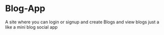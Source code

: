 # Blog-App
A site where you can login or signup and create Blogs and view blogs just a like a mini blog social app
